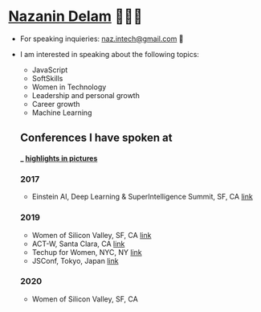 # [Nazanin Delam](https://www.linkedin.com/in/nazanindelam/) 👩🏻‍💻

- For speaking inquieries: naz.intech@gmail.com 🌱
- I am interested in speaking about the following topics:
  - JavaScript 
  - SoftSkills
  - Women in Technology
  - Leadership and personal growth
  - Career growth
  - Machine Learning
  
  ## Conferences I have spoken at 
  #### _ [highlights in pictures](https://www.instagram.com/stories/highlights/18071228101080789/)
  
  ### 2017
  - Einstein AI, Deep Learning & SuperIntelligence Summit, SF, CA [link](http://claridenglobal.com/conference/einsteinai2017/)
  
  ### 2019
  - Women of Silicon Valley, SF, CA [link](https://twitter.com/WinTechSeries/status/1124013435912630272)
  - ACT-W, Santa Clara, CA [link](https://act-w.org/)
  - Techup for Women, NYC, NY [link](https://techupforwomen.com/)
  - JSConf, Tokyo, Japan [link](https://jsconf.jp/2019/)
  
  
  ### 2020
  - Women of Silicon Valley, SF, CA
  
